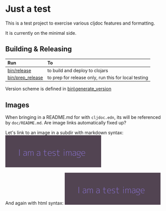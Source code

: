 Just a test
==============

This is a test project to exercise various cljdoc features and formatting.

It is currently on the minimal side.

Building & Releasing
-------------------------

| Run                                  | To                                                     |
| :-------------------                 | :----------------------------------------------------- |
| [bin/release](bin/release)           | to build and deploy to clojars                         |
| [bin/prep_release](bin/prep_release) | to prep for release only, run this for local testing   |

Version scheme is defined in [bin\generate_version](bin/generate_version)

Images
--------
When bringing in a README.md for with `cljdoc.edn`, its will be referenced by `doc/README.md`. Are image links automatically fixed up?

Let's link to an image in a subdir with markdown syntax:
![alt for test image 1](doc/test-image-1.png "test image 1 text")

And again with html syntax:
<img src="doc/test-image-1.png" alt="alt for html test image 1"/>
